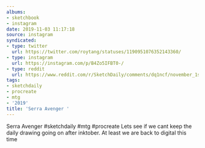 ```yaml
---
albums:
- sketchbook
- instagram
date: 2019-11-03 11:17:18
source: instagram
syndicated:
- type: twitter
  url: https://twitter.com/roytang/statuses/1190951076352143360/
- type: instagram
  url: https://instagram.com/p/B4Zo5IFBT0-/
- type: reddit
  url: https://www.reddit.com/r/SketchDaily/comments/dq1ncf/november_1st_free_draw_friday/f6c12dl/
tags:
- sketchdaily
- procreate
- mtg
- '2019'
title: 'Serra Avenger '
---
```


Serra Avenger #sketchdaily #mtg #procreate  Lets see if we cant keep the daily drawing going on after inktober. At least we are back to digital this time